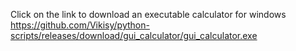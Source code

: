 Click on the link to download an executable calculator for windows 
https://github.com/Vikisy/python-scripts/releases/download/gui_calculator/gui_calculator.exe
